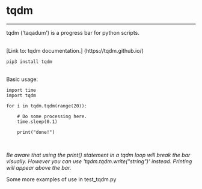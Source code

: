 # tqdm
---

tqdm ('taqadum') is a progress bar for python scripts.

<br>
[Link to: tqdm documentation.] (https://tqdm.github.io/)
<br>

	pip3 install tqdm

<br>
Basic usage:

	import time
	import tqdm
	
	for i in tqdm.tqdm(range(20)):
	
		# Do some processing here.
		time.sleep(0.1)
		
		print("done!")


<br>

*Be aware that using the print() statement in a tqdm loop will break the bar visually. However you can use 'tqdm.tqdm.write("string")' instead. Printing will appear above the bar.*
<br>

Some more examples of use in test_tqdm.py

